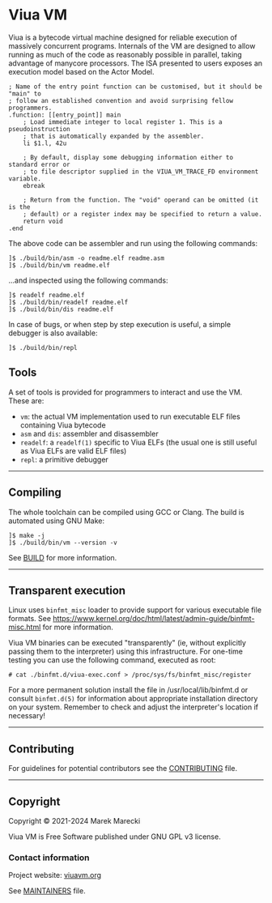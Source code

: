 # Viua VM

Viua is a bytecode virtual machine designed for reliable execution of massively
concurrent programs. Internals of the VM are designed to allow running as much
of the code as reasonably possible in parallel, taking advantage of manycore
processors. The ISA presented to users exposes an execution model based on the
Actor Model.

```
; Name of the entry point function can be customised, but it should be "main" to
; follow an established convention and avoid surprising fellow programmers.
.function: [[entry_point]] main
    ; Load immediate integer to local register 1. This is a pseudoinstruction
    ; that is automatically expanded by the assembler.
    li $1.l, 42u

    ; By default, display some debugging information either to standard error or
    ; to file descriptor supplied in the VIUA_VM_TRACE_FD environment variable.
    ebreak

    ; Return from the function. The "void" operand can be omitted (it is the
    ; default) or a register index may be specified to return a value.
    return void
.end
```

The above code can be assembler and run using the following commands:

```
]$ ./build/bin/asm -o readme.elf readme.asm
]$ ./build/bin/vm readme.elf
```

...and inspected using the following commands:

```
]$ readelf readme.elf
]$ ./build/bin/readelf readme.elf
]$ ./build/bin/dis readme.elf
```

In case of bugs, or when step by step execution is useful, a simple debugger is
also available:

```
]$ ./build/bin/repl
```

## Tools

A set of tools is provided for programmers to interact and use the VM. These
are:

- `vm`: the actual VM implementation used to run executable ELF files containing
  Viua bytecode
- `asm` and `dis`: assembler and disassembler
- `readelf`: a `readelf(1)` specific to Viua ELFs (the usual one is still useful
  as Viua ELFs are valid ELF files)
- `repl`: a primitive debugger

--------------------------------------------------------------------------------

## Compiling

The whole toolchain can be compiled using GCC or Clang. The build is automated
using GNU Make:

```
]$ make -j
]$ ./build/bin/vm --version -v
```

See [BUILD](./BUILD.markdown) for more information.

--------------------------------------------------------------------------------

## Transparent execution

Linux uses `binfmt_misc` loader to provide support for various executable file
formats. See https://www.kernel.org/doc/html/latest/admin-guide/binfmt-misc.html
for more information.

Viua VM binaries can be executed "transparently" (ie, without explicitly passing
them to the interpreter) using this infrastructure. For one-time testing you can
use the following command, executed as root:

    # cat ./binfmt.d/viua-exec.conf > /proc/sys/fs/binfmt_misc/register

For a more permanent solution install the file in /usr/local/lib/binfmt.d or
consult `binfmt.d(5)` for information about appropriate installation directory
on your system. Remember to check and adjust the interpreter's location if
necessary!

--------------------------------------------------------------------------------

## Contributing

For guidelines for potential contributors see the
[CONTRIBUTING](CONTRIBUTING.markdown) file.

--------------------------------------------------------------------------------

## Copyright

Copyright © 2021-2024 Marek Marecki

Viua VM is Free Software published under GNU GPL v3 license.

### Contact information

Project website: [viuavm.org](http://viuavm.org/)

See [MAINTAINERS](MAINTAINERS.txt) file.
